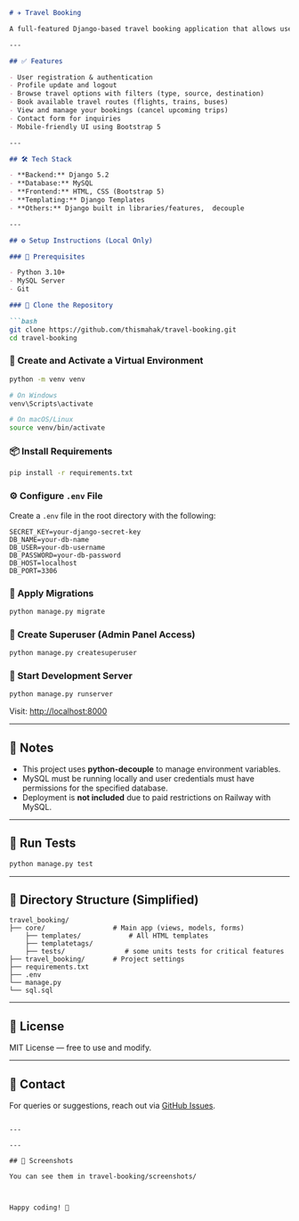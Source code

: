 
````markdown
# ✈️ Travel Booking

A full-featured Django-based travel booking application that allows users to easily browse and book flights, trains, and buses. The app includes secure user authentication, profile management, booking history, and a responsive UI.

---

## ✅ Features

- User registration & authentication  
- Profile update and logout  
- Browse travel options with filters (type, source, destination)  
- Book available travel routes (flights, trains, buses)  
- View and manage your bookings (cancel upcoming trips)  
- Contact form for inquiries  
- Mobile-friendly UI using Bootstrap 5  

---

## 🛠 Tech Stack

- **Backend:** Django 5.2  
- **Database:** MySQL  
- **Frontend:** HTML, CSS (Bootstrap 5)  
- **Templating:** Django Templates  
- **Others:** Django built in libraries/features,  decouple  

---

## ⚙️ Setup Instructions (Local Only)

### 🔐 Prerequisites

- Python 3.10+  
- MySQL Server  
- Git  

### 🧱 Clone the Repository

```bash
git clone https://github.com/thismahak/travel-booking.git
cd travel-booking
````

### 🧪 Create and Activate a Virtual Environment

```bash
python -m venv venv

# On Windows
venv\Scripts\activate

# On macOS/Linux
source venv/bin/activate
```

### 📦 Install Requirements

```bash
pip install -r requirements.txt
```

### ⚙️ Configure `.env` File

Create a `.env` file in the root directory with the following:

```env
SECRET_KEY=your-django-secret-key
DB_NAME=your-db-name
DB_USER=your-db-username
DB_PASSWORD=your-db-password
DB_HOST=localhost
DB_PORT=3306
```

### 🧮 Apply Migrations

```bash
python manage.py migrate
```

### 👤 Create Superuser (Admin Panel Access)

```bash
python manage.py createsuperuser
```

### 🚀 Start Development Server

```bash
python manage.py runserver
```

Visit: [http://localhost:8000](http://localhost:8000)

---

## 📌 Notes

* This project uses **python-decouple** to manage environment variables.
* MySQL must be running locally and user credentials must have permissions for the specified database.
* Deployment is **not included** due to paid restrictions on Railway with MySQL.

---

## 🧪 Run Tests

```bash
python manage.py test
```

---

## 📂 Directory Structure (Simplified)

```
travel_booking/
├── core/                 # Main app (views, models, forms)
    ├── templates/            # All HTML templates
    ├── templatetags/
    ├── tests/               # some units tests for critical features 
├── travel_booking/       # Project settings
├── requirements.txt
├── .env
└── manage.py
└── sql.sql

```

---

## 📄 License

MIT License — free to use and modify.

---

## 🙋 Contact

For queries or suggestions, reach out via [GitHub Issues](https://github.com/thismahak/travel-booking/issues).

```

---

---

## 📸 Screenshots

You can see them in travel-booking/screenshots/



Happy coding! 🚀
```
